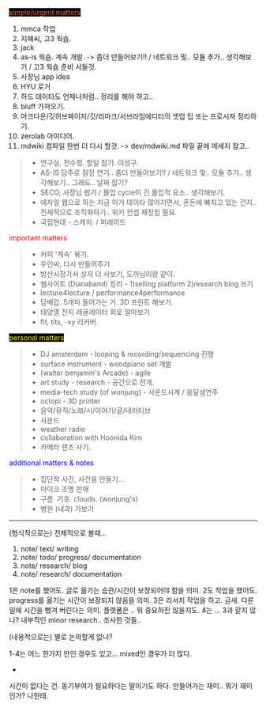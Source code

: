 <span style="color:tomato; background-color:black">
simple/urgent matters</span>

1. mmca 작업
2. 지혜씨, 고3 웍숍.
3. jack
4. as-is 웍숍. 계속 개발. -> 좀더 만들어보기!! / 네트워크 및.. 모듈 추가.. 생각해보기 / 고3 웍숍 준비 서둘것.
5. 사장님 app idea
6. HYU 로거
7. 하드 데이타도 언제나처럼.. 정리를 해야 하고..
8. bluff 가져오기.
9. 마크다운/깃허브페이지/깃/리마크/서브라임에디터의 셋업 팁 또는 프로시져 정리하기.
10. zerolab 아이디어.
11. mdwiki 컴파일 한번 더 다시 할것. -> dev/mdwiki.md 파일 끝에 메세지 참고..

> * 연구실, 전수정. 할일 잡기. 이성구.
> * AS-IS 담주로 잠정 연기.. 좀더 만들어보기!! / 네트워크 및.. 모듈 추가.. 생각해보기.. 그래도.. 날짜 잡기?
> * SECO, 사장님 뵙기 / 몰입 cycle이 긴 몰입적 요소.. 생각해보기.
> * 에자일 웹으로 하는 지금 이거 데이타 많아지면서, 혼돈에 빠지고 있는 건지.. 전체적으로 조직화하기.. 위키 컨셉 재정립 필요.
> * 국립현대 - 스케치. / 퍼레이드

<span style="color:red">
important matters</span>

> * 커피 '계속' 볶기.
> * 우인씨, 다시 만들어주기
> * 방산시장가서 상자 더 사보기, 도끼님이랑 같이.
> * 웹사이트 (Dianaband) 정리 - 1)selling platform 2)research blog 쓰기
> * lecture4lecture / performance4performance
> * 담배갑. 5개피 들어가는 거. 3D 프린트 해보기.
> * 태양열 전지 레귤레이터 회로 알아보기
> * fit, tits, -xy 리커버.

<span style="color:yellow; background-color:black">
personal matters
</span>

> * DJ amsterdam - looping & recording/sequencing 진행
> * surface instrument - woodpiano set 개발
> * (walter benjamin's Arcade) - agile
> * art study - research - 공간으로 전개.
> * media-tech study (of wonjung) - 사운드시계 / 옹달샘연주
> * octopi - 3D printer
> * 음악/뮤직/노래/시/이야기/글/내러티브
> * 사운드
> * weather radio
> * collaboration with Hoonida Kim
> * 카메라 렌즈 사기.

<span style="color:blue">
additional matters & notes
</span>

> * 집단적 사건, 사건을 만들기...
> * 마이크 조명 판매
> * 구름. 기호. clouds. (wonjung's)
> * 병원 (내과) 가보기

- - - -

(형식적으로는)
전체적으로 볼때...
1. note/ text/ writing
2. note/ todo/ progress/ documentation
3. note/ research/ blog
4. note/ research/ documentation

1은 note를 했어도. 글로 옮기는 습관/시간이 보장되어야 함을 의미.
2도 작업을 했어도. progress를 옮기는 시간이 보장되지 않음을 의미.
3은 리서치 작업을 하고. 금새. 다른 일에 시간을 뺐겨 버린다는 의미. 플랫폼은 .. 뭐 중요하진 않을지도.
4는 ... 3과 같지 않나? 내부적인 minor research.. 조사한 것들..

(내용적으로는)
별로 논의할게 없나?

1-4는 어느 한가지 만인 경우도 있고... mixed인 경우가 더 많다.

-
시간이 없다는 건. 동기부여가 필요하다는 말이기도 하다.
만들어가는 재미..
뭐가 재미인가? 나한테.
